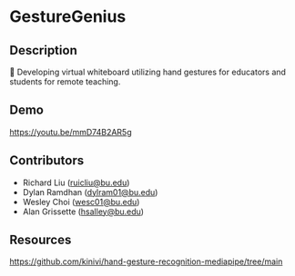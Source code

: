 # GestureGenius

## Description
👋 Developing virtual whiteboard utilizing hand gestures for educators and students for remote teaching.

## Demo
https://youtu.be/mmD74B2AR5g

## Contributors
- Richard Liu (ruicliu@bu.edu)
- Dylan Ramdhan (dylram01@bu.edu)
- Wesley Choi (wesc01@bu.edu)
- Alan Grissette (hsalley@bu.edu)

## Resources
https://github.com/kinivi/hand-gesture-recognition-mediapipe/tree/main
